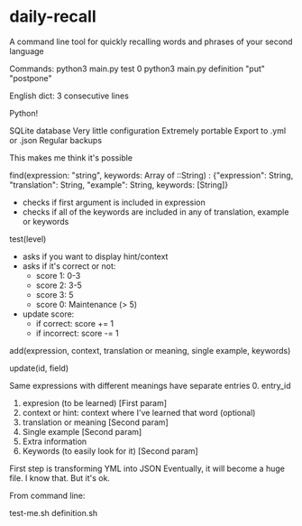 # daily-recall
A command line tool for quickly recalling words and phrases of your second language

Commands:
python3 main.py test 0
python3 main.py definition "put" "postpone"

English dict: 3 consecutive lines

Python!

SQLite database
Very little configuration
Extremely portable
Export to .yml or .json
Regular backups


This makes me think it's possible


find(expression: "string", keywords: Array of ::String) : {"expression": String, "translation": String, "example": String, keywords: [String]}
  - checks if first argument is included in expression
  - checks if all of the keywords are included in any of translation, example or keywords


test(level)
  - asks if you want to display hint/context
  - asks if it's correct or not:
    - score 1: 0-3
    - score 2: 3-5
    - score 3: 5
    - score 0: Maintenance (> 5)
  - update score:
    - if correct: score += 1
    - if incorrect: score -= 1


add(expression, context, translation or meaning, single example, keywords)

update(id, field)

Same expressions with different meanings have separate entries
0. entry_id
1. expresion (to be learned) [First param]
2. context or hint: context where I've learned that word (optional)
3. translation or meaning [Second param]
4. Single example [Second param]
5. Extra information
6. Keywords (to easily look for it) [Second param]

First step is transforming YML into JSON
Eventually, it will become a huge file. I know that. But it's ok.

From command line:

test-me.sh
definition.sh
